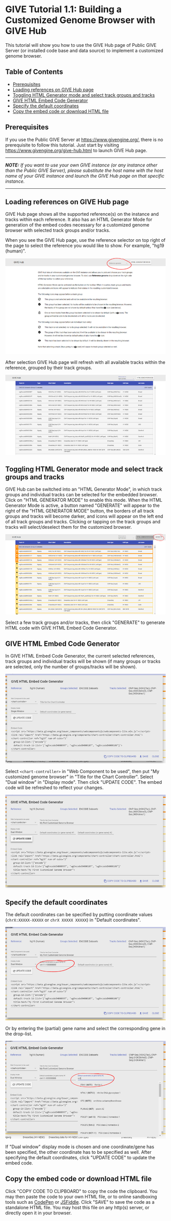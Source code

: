# GIVE Tutorial 1.1: Building a Customized Genome Browser with GIVE Hub

This tutorial will show you how to use the GIVE Hub page of Public GIVE Server (or installed code base and data source) to implement a customized genome browser.

## Table of Contents

*   [Prerequisites](#prerequisites)
*   [Loading references on GIVE Hub page](#loading-references-on-give-hub-page)
*   [Toggling HTML Generator mode and select track groups and tracks](#toggling-html-generator-mode-and-select-track-groups-and-tracks)
*   [GIVE HTML Embed Code Generator](#give-html-embed-code-generator)
*   [Specify the default coordinates](#specify-the-default-coordinates)
*   [Copy the embed code or download HTML file](#copy-the-embed-code-or-download-html-file)

## Prerequisites

If you use the Public GIVE Server at <https://www.givengine.org/>, there is no prerequisite to follow this tutorial. Just start by visiting <https://www.givengine.org/give-hub.html> to launch GIVE Hub page.

***
*__NOTE:__ If you want to use your own GIVE instance (or any instance other than the Public GIVE Server), please substitute the host name with the host name of your GIVE instance and launch the GIVE Hub page on that specific instance.*
***

## Loading references on GIVE Hub page

GIVE Hub page shows all the supported reference(s) on the instance and tracks within each reference. It also has an HTML Generator Mode for generation of the embed codes necessary for a customized genome browser with selected track groups and/or tracks.

When you see the GIVE Hub page, use the reference selector on top right of the page to select the reference you would like to show. For example, "hg19 (human)".

![GIVE Hub](1.1-extraFiles/1-GIVE-Hub.jpg)

After selection GIVE Hub page will refresh with all available tracks within the reference, grouped by their track groups.

![GIVE Hub with track list](1.1-extraFiles/2-GIVE-Hub-with-tracks.jpg)

## Toggling HTML Generator mode and select track groups and tracks

GIVE Hub can be switched into an "HTML Generator Mode", in which track groups and individual tracks can be selected for the embedded browser. Click on "HTML GENERATOR MODE" to enable this mode.
When the HTML Generator Mode is active, a button named "GENERATE" will appear to the right of the "HTML GENERATOR MODE" button, the borders of all track groups and tracks will become darker, and icons will appear on the left end of all track groups and tracks. Clicking or tapping on the track groups and tracks will select/deselect them for the customized browser.

![GIVE Hub with HTML Generator Mode on](1.1-extraFiles/3-GIVE-Hub-html-generator-mode.jpg)

Select a few track groups and/or tracks, then click "GENERATE" to generate HTML code with GIVE HTML Embed Code Generator.

## GIVE HTML Embed Code Generator

In GIVE HTML Embed Code Generator, the current selected references, track groups and individual tracks will be shown (if many groups or tracks are selected, only the number of groups/tracks will be shown).

![GIVE Code Generator](1.1-extraFiles/4-GIVE-Code-Generator.jpg)

Select `<chart-controller>` in "Web Component to be used", then put "My customized genome browser" in "Title for the Chart Controller".
Select "Dual window" in "Display mode". Then click "UPDATE CODE". The embed code will be refreshed to reflect your changes.

![GIVE Code Generator with Dual Window](1.1-extraFiles/5-GIVE-Code-Generator-Dual-Window.jpg)

## Specify the default coordinates

The default coordinates can be specified by putting coordinate values (`chrX:XXXXX-XXXXX` or `chrX XXXXX XXXXX`) in "Default coordinates".

![GIVE Code Generator with Customized Coordinate](1.1-extraFiles/6-GIVE-Code-Generator-Coordinate.jpg)

Or by entering the (partial) gene name and select the corresponding gene in the drop-list.

![GIVE Code Generator select gene](1.1-extraFiles/7-GIVE-Code-Generator-Gene.jpg)

If "Dual window" display mode is chosen and one coordinate/gene has been specified, the other coordinate has to be specified as well. After specifying the default coordinates, click "UPDATE CODE" to update the embed code.

## Copy the embed code or download HTML file

Click "COPY CODE TO CLIPBOARD" to copy the code the clipboard. You may then paste the code to your own HTML file, or to online sandboxing tools such as [CodePen](https://codepen.io/pen/) or [JSFiddle](https://jsfiddle.net/).
Click "SAVE" to save the code as a standalone HTML file. You may host this file on any http(s) server, or directly open it in your browser.
